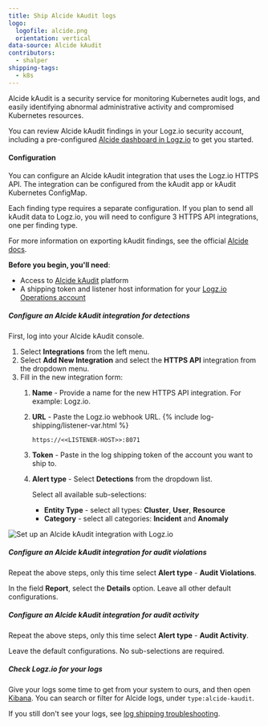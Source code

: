 ```yaml
---
title: Ship Alcide kAudit logs
logo:
  logofile: alcide.png
  orientation: vertical
data-source: Alcide kAudit
contributors:
  - shalper
shipping-tags:
  - k8s
---
```


Alcide kAudit is a security service for monitoring Kubernetes audit logs, and easily
identifying abnormal administrative activity and compromised Kubernetes resources.

You can review Alcide kAudit findings in your Logz.io security account, including a pre-configured [Alcide dashboard in Logz.io](https://app.logz.io/#/dashboard/security/research/dashboards?) to get you started.

#### Configuration

You can configure an Alcide kAudit integration that uses the Logz.io HTTPS API. The integration can be configured from the kAudit app or kAudit Kubernetes ConfigMap.

Each finding type requires a separate configuration. If you plan to send all kAudit data to Logz.io, you will need to configure 3 HTTPS API integrations, one per finding type.

For more information on exporting kAudit findings, see the official [Alcide docs](https://alcide.atlassian.net/wiki/spaces/PUB/pages/1466728736/Exporting+kAudit+Findings).

**Before you begin, you'll need**:

* Access to [Alcide kAudit](https://www.alcide.io/kaudit-K8s-forensics/) platform
* A shipping token and listener host information for your [Logz.io Operations account](https://app.logz.io/)

<div class="tasklist">

##### Configure an Alcide kAudit integration for detections

First, log into your Alcide kAudit console.

1. Select **Integrations** from the left menu.
2. Select **Add New Integration** and select the **HTTPS API** integration from the dropdown menu.
3. Fill in the new integration form:
    1. **Name** - Provide a name for the new HTTPS API integration. For example: Logz.io.
    2. **URL** - Paste the Logz.io webhook URL. {% include log-shipping/listener-var.html %}


        ```
        https://<<LISTENER-HOST>>:8071
        ```

    3. **Token** - Paste in the log shipping token of the account you want to ship to.

    4. **Alert type** - Select **Detections** from the dropdown list.

        Select all available sub-selections:

        * **Entity Type** - select all types: **Cluster**, **User**, **Resource**
        * **Category** - select all categories: **Incident** and **Anomaly**

![Set up an Alcide kAudit integration with Logz.io](https://dytvr9ot2sszz.cloudfront.net/logz-docs/security-integrations/alcide-integration.png)

##### Configure an Alcide kAudit integration for audit violations

Repeat the above steps, only this time select **Alert type** - **Audit Violations**.

In the field **Report**, select the **Details** option.
Leave all other default configurations.

##### Configure an Alcide kAudit integration for audit activity

Repeat the above steps, only this time select **Alert type** - **Audit Activity**.

Leave the default configurations. No sub-selections are required.

##### Check Logz.io for your logs

Give your logs some time to get from your system to ours, and then open [Kibana](https://app.logz.io/#/dashboard/kibana). You can search or filter for Alcide logs, under `type:alcide-kaudit`.

If you still don't see your logs, see [log shipping troubleshooting]({{site.baseurl}}/user-guide/log-shipping/log-shipping-troubleshooting.html).

</div>
